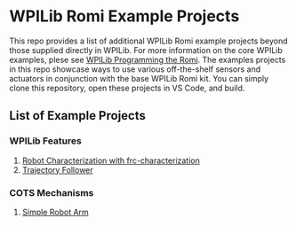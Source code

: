 # WPILib Romi Example Projects
This repo provides a list of additional WPILib Romi example projects beyond those supplied directly in WPILib. For more information on the core WPILib examples, plese see [WPILib Programming the Romi](https://docs.wpilib.org/en/latest/docs/romi-robot/programming-romi.html). The examples projects in this repo showcase ways to use various off-the-shelf sensors and actuators in conjunction with the base WPILib Romi kit. You can simply clone this repository, open these projects in VS Code, and build.

## List of Example Projects

### WPILib Features
1. [Robot Characterization with frc-characterization](romi-characterization/)
2. [Trajectory Follower](romi-trajectory-ramsete/)

### COTS Mechanisms
1. [Simple Robot Arm](simpleArm/)